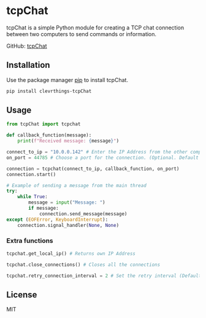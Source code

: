 # tcpChat

tcpChat is a simple Python module for creating a TCP chat connection between two computers to send commands or information.

GitHub: [tcpChat](https://github.com/clevrthings/tcpChat)

## Installation

Use the package manager [pip](https://pip.pypa.io/en/stable/) to install tcpChat.

```bash
pip install clevrthings-tcpChat
```

## Usage
```python
from tcpChat import tcpchat

def callback_function(message):
    print(f"Received message: {message}")

connect_to_ip = "10.0.0.142" # Enter the IP Address from the other computer
on_port = 44785 # Choose a port for the connection. (Optional. Default = 44785)

connection = tcpchat(connect_to_ip, callback_function, on_port)
connection.start()

# Example of sending a message from the main thread
try:
    while True:
        message = input("Message: ")
        if message:
            connection.send_message(message)
except (EOFError, KeyboardInterrupt):
    connection.signal_handler(None, None)
```
### Extra functions
```python
tcpchat.get_local_ip() # Returns own IP Address

tcpchat.close_connections() # Closes all the connections

tcpchat.retry_connection_interval = 2 # Set the retry interval (Default = 5 seconds)
```


## License
MIT